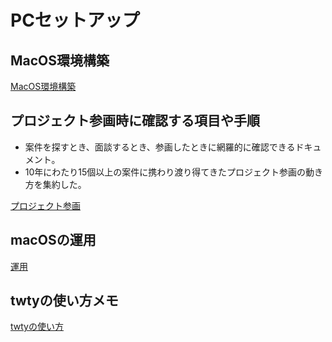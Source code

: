# PCセットアップ

## MacOS環境構築

[MacOS環境構築](./SET_UP.md)

## プロジェクト参画時に確認する項目や手順

- 案件を探すとき、面談するとき、参画したときに網羅的に確認できるドキュメント。
- 10年にわたり15個以上の案件に携わり渡り得てきたプロジェクト参画の動き方を集約した。

[プロジェクト参画](./PROJECT_ENTRY.md)

## macOSの運用

[運用](./OPERATION.md)

## twtyの使い方メモ

[twtyの使い方](./how_to_use_twty.md)



```javascript'i

